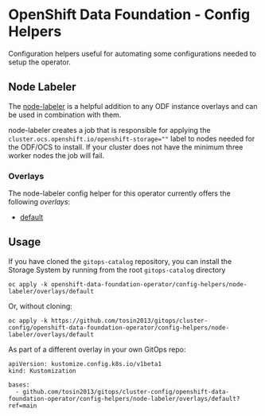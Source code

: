 # OpenShift Data Foundation - Config Helpers

Configuration helpers useful for automating some configurations needed to setup the operator.

## Node Labeler

The [node-labeler](/node-labeler/) is a helpful addition to any ODF instance overlays and can be used in combination with them.

node-labeler creates a job that is responsible for applying the `cluster.ocs.openshift.io/openshift-storage=""` label to nodes needed for the ODF/OCS to install.  If your cluster does not have the minimum three worker nodes the job will fail.

### Overlays

The node-labeler config helper for this operator currently offers the following *overlays*:
* [default](overlays/default)

## Usage

If you have cloned the `gitops-catalog` repository, you can install the Storage System by running from the root `gitops-catalog` directory

```
oc apply -k openshift-data-foundation-operator/config-helpers/node-labeler/overlays/default
```

Or, without cloning:

```
oc apply -k https://github.com/tosin2013/gitops/cluster-config/openshift-data-foundation-operator/config-helpers/node-labeler/overlays/default
```

As part of a different overlay in your own GitOps repo:

```
apiVersion: kustomize.config.k8s.io/v1beta1
kind: Kustomization

bases:
  - github.com/tosin2013/gitops/cluster-config/openshift-data-foundation-operator/config-helpers/node-labeler/overlays/default?ref=main
```
